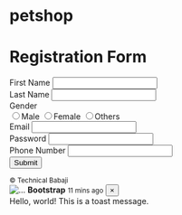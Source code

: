 # petshop
<!DOCTYPE html>
<html>
  <head>
    <title>Registration Page</title>
    <link rel="stylesheet" type="text/css" href="css/bootstrap.css" />
  </head>
  <body>
    <div class="container">
      <div class="row col-md-6 col-md-offset-3">
        <div class="panel panel-primary">
          <div class="panel-heading text-center">
            <h1>Registration Form</h1>
          </div>
          <div class="panel-body">
            <form action="connect.php" method="post">
              <div class="form-group">
                <label for="firstName">First Name</label>
                <input
                  type="text"
                  class="form-control"
                  id="firstName"
                  name="firstName"
                />
              </div>
              <div class="form-group">
                <label for="lastName">Last Name</label>
                <input
                  type="text"
                  class="form-control"
                  id="lastName"
                  name="lastName"
                />
              </div>
              <div class="form-group">
                <label for="gender">Gender</label>
                <div>
                  <label for="male" class="radio-inline"
                    ><input
                      type="radio"
                      name="gender"
                      value="m"
                      id="male"
                    />Male</label
                  >
                  <label for="female" class="radio-inline"
                    ><input
                      type="radio"
                      name="gender"
                      value="f"
                      id="female"
                    />Female</label
                  >
                  <label for="others" class="radio-inline"
                    ><input
                      type="radio"
                      name="gender"
                      value="o"
                      id="others"
                    />Others</label
                  >
                </div>
              </div>
              <div class="form-group">
                <label for="email">Email</label>
                <input
                  type="text"
                  class="form-control"
                  id="email"
                  name="email"
                />
              </div>
              <div class="form-group">
                <label for="password">Password</label>
                <input
                  type="password"
                  class="form-control"
                  id="password"
                  name="password"
                />
              </div>
              <div class="form-group">
                <label for="number">Phone Number</label>
                <input
                  type="number"
                  class="form-control"
                  id="number"
                  name="number"
                />
              </div>
              <input type="submit" class="btn btn-primary" />
            </form>
          </div>
          <div class="panel-footer text-right">
            <small>&copy; Technical Babaji</small>
          </div>
        </div>
      </div>
    </div>
    <div class="toast" role="alert" aria-live="assertive" aria-atomic="true">
  <div class="toast-header">
    <img src="..." class="rounded mr-2" alt="...">
    <strong class="mr-auto">Bootstrap</strong>
    <small>11 mins ago</small>
    <button type="button" class="ml-2 mb-1 close" data-dismiss="toast" aria-label="Close">
      <span aria-hidden="true">&times;</span>
    </button>
  </div>
  <div class="toast-body">
    Hello, world! This is a toast message.
  </div>
</div>
  </body>
</html>
